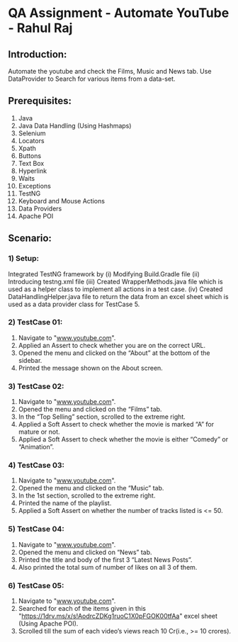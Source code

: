 # QA Assignment - Automate YouTube - Rahul Raj 

## Introduction:
Automate the youtube and check the Films, Music and News tab. Use DataProvider to Search for various items from a data-set.

## Prerequisites:
1. Java
2. Java Data Handling (Using Hashmaps)
3. Selenium
4. Locators
5. Xpath
6. Buttons
7. Text Box
8. Hyperlink
9. Waits
10. Exceptions
11. TestNG
12. Keyboard and Mouse Actions
13. Data Providers
14. Apache POI

## Scenario:

### 1) Setup:
Integrated TestNG framework by 
(i) Modifying Build.Gradle file 
(ii) Introducing testng.xml file
(iii) Created WrapperMethods.java file which is used as a helper class to implement all actions in a test case.
(iv) Created DataHandlingHelper.java file to return the data from an excel sheet which is used as a data provider class for TestCase 5. 

### 2) TestCase 01:
1. Navigate to "www.youtube.com".
2. Applied an Assert to check whether you are on the correct URL.
3. Opened the menu and clicked on the “About” at the bottom of the sidebar.
4. Printed the message shown on the About screen.

### 3) TestCase 02:
1. Navigate to "www.youtube.com".
2. Opened the menu and clicked on the “Films” tab.
3. In the “Top Selling” section, scrolled to the extreme right.
4. Applied a Soft Assert to check whether the movie is marked “A” for mature or not.
5. Applied a Soft Assert to check whether the movie is either “Comedy” or “Animation”.

### 4) TestCase 03:
1. Navigate to "www.youtube.com".
2. Opened the menu and clicked on the “Music” tab.
3. In the 1st section, scrolled to the extreme right.
4. Printed the name of the playlist.
5. Applied a Soft Assert on whether the number of tracks listed is <= 50.

### 5) TestCase 04:
1. Navigate to "www.youtube.com".
2. Opened the menu and clicked on “News” tab.
3. Printed the title and body of the first 3 “Latest News Posts”.
4. Also printed the total sum of number of likes on all 3 of them.

### 6) TestCase 05:
1. Navigate to "www.youtube.com".
2. Searched for each of the items given in this "https://1drv.ms/x/s!AodrcZDKg1ruoC1X0pFGOK00tfAa" excel sheet (Using Apache POI).
3. Scrolled till the sum of each video’s views reach 10 Cr(i.e., >= 10 crores).
